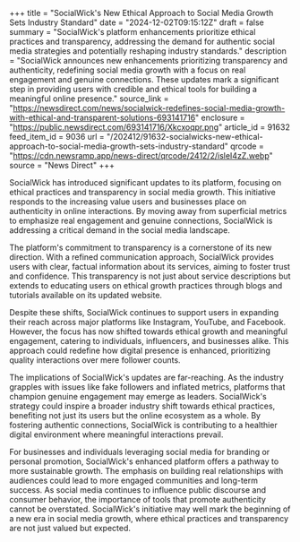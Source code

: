 +++
title = "SocialWick's New Ethical Approach to Social Media Growth Sets Industry Standard"
date = "2024-12-02T09:15:12Z"
draft = false
summary = "SocialWick's platform enhancements prioritize ethical practices and transparency, addressing the demand for authentic social media strategies and potentially reshaping industry standards."
description = "SocialWick announces new enhancements prioritizing transparency and authenticity, redefining social media growth with a focus on real engagement and genuine connections. These updates mark a significant step in providing users with credible and ethical tools for building a meaningful online presence."
source_link = "https://newsdirect.com/news/socialwick-redefines-social-media-growth-with-ethical-and-transparent-solutions-693141716"
enclosure = "https://public.newsdirect.com/693141716/Xkcxoqpr.png"
article_id = 91632
feed_item_id = 9036
url = "/202412/91632-socialwicks-new-ethical-approach-to-social-media-growth-sets-industry-standard"
qrcode = "https://cdn.newsramp.app/news-direct/qrcode/2412/2/isleI4zZ.webp"
source = "News Direct"
+++

<p>SocialWick has introduced significant updates to its platform, focusing on ethical practices and transparency in social media growth. This initiative responds to the increasing value users and businesses place on authenticity in online interactions. By moving away from superficial metrics to emphasize real engagement and genuine connections, SocialWick is addressing a critical demand in the social media landscape.</p><p>The platform's commitment to transparency is a cornerstone of its new direction. With a refined communication approach, SocialWick provides users with clear, factual information about its services, aiming to foster trust and confidence. This transparency is not just about service descriptions but extends to educating users on ethical growth practices through blogs and tutorials available on its updated website.</p><p>Despite these shifts, SocialWick continues to support users in expanding their reach across major platforms like Instagram, YouTube, and Facebook. However, the focus has now shifted towards ethical growth and meaningful engagement, catering to individuals, influencers, and businesses alike. This approach could redefine how digital presence is enhanced, prioritizing quality interactions over mere follower counts.</p><p>The implications of SocialWick's updates are far-reaching. As the industry grapples with issues like fake followers and inflated metrics, platforms that champion genuine engagement may emerge as leaders. SocialWick's strategy could inspire a broader industry shift towards ethical practices, benefiting not just its users but the online ecosystem as a whole. By fostering authentic connections, SocialWick is contributing to a healthier digital environment where meaningful interactions prevail.</p><p>For businesses and individuals leveraging social media for branding or personal promotion, SocialWick's enhanced platform offers a pathway to more sustainable growth. The emphasis on building real relationships with audiences could lead to more engaged communities and long-term success. As social media continues to influence public discourse and consumer behavior, the importance of tools that promote authenticity cannot be overstated. SocialWick's initiative may well mark the beginning of a new era in social media growth, where ethical practices and transparency are not just valued but expected.</p>